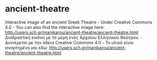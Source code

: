 # ancient-theatre
Interactive image of an ancient Greek Theatre - 
Under Creative Commons 4.0 - 
You can also find the interactive image here: http://users.sch.gr/manikarou/ancient-theatre/ancient-theatre.html
Διαδραστική εικόνα με τα μέρη ενός Αρχαίου Ελληνικού Θεάτρου. - 
Διανέμεται με την άδεια Creative Commons 4.0 - Το υλικό είναι αναρτημένο και εδώ: http://users.sch.gr/manikarou/ancient-theatre/ancient-theatre.html
